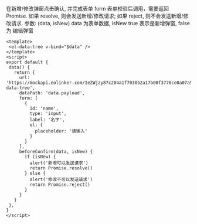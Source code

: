 在新增/修改弹窗点击确认, 并完成表单 form 表单校验后调用，需要返回 Promise.
如果 resolve, 则会发送新增/修改请求; 如果 reject, 则不会发送新增/修改请求.
参数: (data, isNew) data 为表单数据, isNew true 表示是新增弹窗, false 为 编辑弹窗

 ```vue
<template>
  <el-data-tree v-bind="$data" />
</template>
 <script>
export default {
  data() {
    return {
      url: 'https://mockapi.eolinker.com/IeZWjzy87c204a1f7030b2a17b00f3776ce0a07a5030a1b/el-data-tree',
      dataPath: 'data.payload',
      form: [
        {
          id: 'name',
          type: 'input',
          label: '名字',
          el: {
            placeholder: '请输入'
          }
        }
      ],
      beforeConfirm(data, isNew) {
        if (isNew) {
          alert('新增可以发送请求')
          return Promise.resolve()
        } else {
          alert('修改不可以发送请求')
          return Promise.reject()
        }
      }
    }
  },
}
</script>
```
